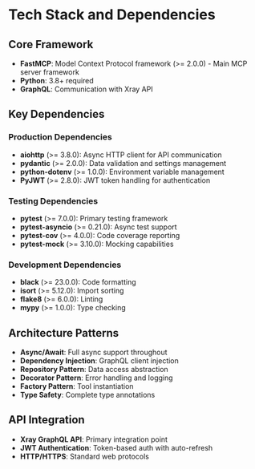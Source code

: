 # Tech Stack and Dependencies

## Core Framework
- **FastMCP**: Model Context Protocol framework (>= 2.0.0) - Main MCP server framework
- **Python**: 3.8+ required
- **GraphQL**: Communication with Xray API

## Key Dependencies

### Production Dependencies
- **aiohttp** (>= 3.8.0): Async HTTP client for API communication
- **pydantic** (>= 2.0.0): Data validation and settings management
- **python-dotenv** (>= 1.0.0): Environment variable management
- **PyJWT** (>= 2.8.0): JWT token handling for authentication

### Testing Dependencies  
- **pytest** (>= 7.0.0): Primary testing framework
- **pytest-asyncio** (>= 0.21.0): Async test support
- **pytest-cov** (>= 4.0.0): Code coverage reporting
- **pytest-mock** (>= 3.10.0): Mocking capabilities

### Development Dependencies
- **black** (>= 23.0.0): Code formatting
- **isort** (>= 5.12.0): Import sorting
- **flake8** (>= 6.0.0): Linting
- **mypy** (>= 1.0.0): Type checking

## Architecture Patterns
- **Async/Await**: Full async support throughout
- **Dependency Injection**: GraphQL client injection
- **Repository Pattern**: Data access abstraction
- **Decorator Pattern**: Error handling and logging
- **Factory Pattern**: Tool instantiation
- **Type Safety**: Complete type annotations

## API Integration
- **Xray GraphQL API**: Primary integration point
- **JWT Authentication**: Token-based auth with auto-refresh
- **HTTP/HTTPS**: Standard web protocols